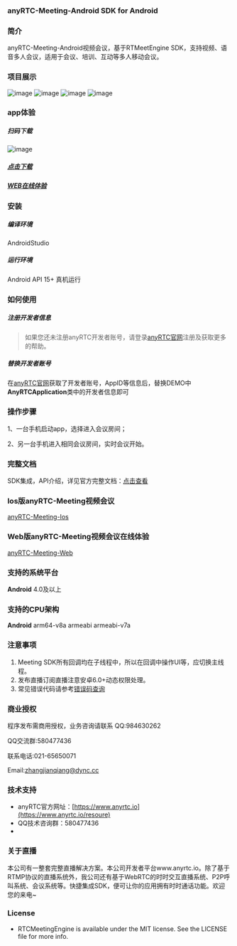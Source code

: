 ### anyRTC-Meeting-Android SDK for Android
### 简介
anyRTC-Meeting-Android视频会议，基于RTMeetEngine SDK，支持视频、语音多人会议，适用于会议、培训、互动等多人移动会议。

### 项目展示
![image](https://github.com/AnyRTC/anyRTC-Meeting-Android/blob/master/images/meet1.jpg)
![image](https://github.com/AnyRTC/anyRTC-Meeting-Android/blob/master/images/meet2.jpg)
![image](https://github.com/AnyRTC/anyRTC-Meeting-Android/blob/master/images/meet3.jpg)
![image](https://github.com/AnyRTC/anyRTC-Meeting-Android/blob/master/images/meet4.jpg)


### app体验

##### 扫码下载
![image](https://github.com/AnyRTC/anyRTC-Meeting-Android/blob/master/images/demo_qrcode.png)
##### [点击下载](https://www.pgyer.com/anyRTC_Meeting)
##### [WEB在线体验](https://www.anyrtc.cc/demo/meeting)

### 安装

##### 编译环境

AndroidStudio

##### 运行环境

Android API 15+
真机运行

### 如何使用

##### 注册开发者信息

>如果您还未注册anyRTC开发者账号，请登录[anyRTC官网](http://www.anyrtc.io)注册及获取更多的帮助。

##### 替换开发者账号
在[anyRTC官网](http://www.anyrtc.io)获取了开发者账号，AppID等信息后，替换DEMO中
**AnyRTCApplication**类中的开发者信息即可

### 操作步骤

1、一台手机启动app，选择进入会议房间；

2、另一台手机进入相同会议房间，实时会议开始。

### 完整文档
SDK集成，API介绍，详见官方完整文档：[点击查看](https://www.anyrtc.io/resoure)

### Ios版anyRTC-Meeting视频会议

[anyRTC-Meeting-Ios](https://github.com/AnyRTC/anyRTC-Meeting-iOS)

### Web版anyRTC-Meeting视频会议在线体验

[anyRTC-Meeting-Web](https://www.anyrtc.cc/demo/meeting)


### 支持的系统平台
**Android** 4.0及以上

### 支持的CPU架构
**Android** arm64-v8a  armeabi armeabi-v7a


### 注意事项
1. Meeting SDK所有回调均在子线程中，所以在回调中操作UI等，应切换主线程。
2. 发布直播订阅直播注意安卓6.0+动态权限处理。
3. 常见错误代码请参考[错误码查询](https://www.anyrtc.io/resoure)

### 商业授权
程序发布需商用授权，业务咨询请联系 QQ:984630262 

QQ交流群:580477436

联系电话:021-65650071

Email:zhangjianqiang@dync.cc

### 技术支持 
- anyRTC官方网址：[https://www.anyrtc.io](https://www.anyrtc.io/resoure)
- QQ技术咨询群：580477436
- 

### 关于直播

本公司有一整套完整直播解决方案。本公司开发者平台www.anyrtc.io。除了基于RTMP协议的直播系统外，我公司还有基于WebRTC的时时交互直播系统、P2P呼叫系统、会议系统等。快捷集成SDK，便可让你的应用拥有时时通话功能。欢迎您的来电~

### License

- RTCMeetingEngine is available under the MIT license. See the LICENSE file for more info.





   



 
